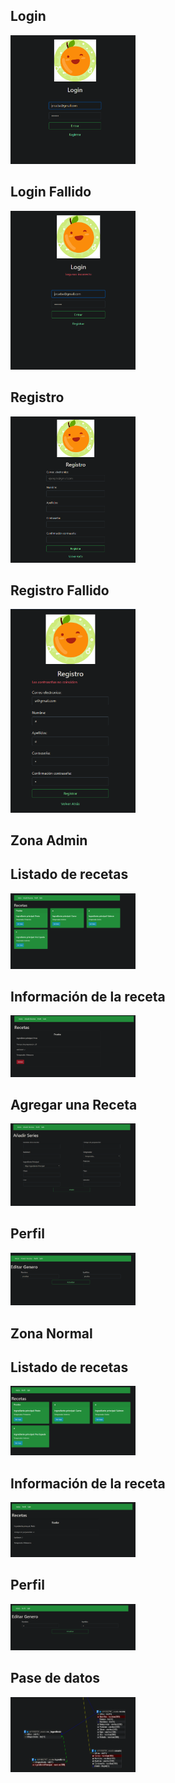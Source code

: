 
## Login
<img src="Capturas/Login.PNG" width="200px">

## Login Fallido
<img src="Capturas/Login_fallido.PNG" width="200px">

## Registro
<img src="Capturas/Registro.PNG" width="200px">

## Registro Fallido
<img src="Capturas/Registro_fallido.PNG" width="200px">

## Zona Admin

## Listado de recetas
<img src="Capturas/ListadoDeRecetas_admin.PNG" width="200px">

## Información de la receta
<img src="Capturas/InfoRecetas_admin.PNG" width="200px">

## Agregar una Receta
<img src="Capturas/AgregarRecetas_admin.PNG" width="200px">

## Perfil
<img src="Capturas/EditarPerfil_admin.PNG" width="200px">

## Zona Normal

## Listado de recetas
<img src="Capturas/ListadoDeRecetas.PNG" width="200px">

## Información de la receta
<img src="Capturas/InfoRecetas.PNG" width="200px">

## Perfil
<img src="Capturas/EditarPerfil.PNG" width="200px">

## Pase de datos
<img src="Capturas/Base_de_datos.PNG" width="200px">

